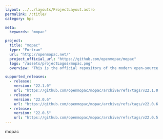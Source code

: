 ```yaml
---
layout: ../../layouts/ProjectLayout.astro
permalink: /:title/
category: hpc

meta:
  keywords: "mopac"

project:
  title: "mopac"
  type: "Fortran"
  url: "http://openmopac.net/"
  project_official_url: "https://github.com/openmopac/mopac"
  logo: "/assets/projectLogos/mopac.png"
  overview: "This is the official repository of the modern open-source version of MOPAC, which is now released under an LGPL license. This is a direct continuation of the commercial development and distribution of MOPAC, which ended at MOPAC 2016. Commercial versions of MOPAC are no longer supported, and all MOPAC users are encouraged to switch to the most recent open-source version."

supported_releases:
  - release:
    version: "22.1.0"
    url: "https://github.com/openmopac/mopac/archive/refs/tags/v22.1.0.tar.gz"
  - release:
    version: "22.0.6"
    url: "https://github.com/openmopac/mopac/archive/refs/tags/v22.0.6.tar.gz"
  - release:
    version: "22.0.5"
    url: "https://github.com/openmopac/mopac/archive/refs/tags/v22.0.5.tar.gz"
---
```


<p>mopac</p>
